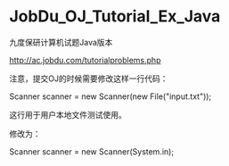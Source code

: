 JobDu_OJ_Tutorial_Ex_Java
=========================

九度保研计算机试题Java版本

http://ac.jobdu.com/tutorialproblems.php

注意，提交OJ的时候需要修改这样一行代码：

Scanner scanner = new Scanner(new File("input.txt"));

这行用于用户本地文件测试使用。

修改为：

Scanner scanner = new Scanner(System.in);
